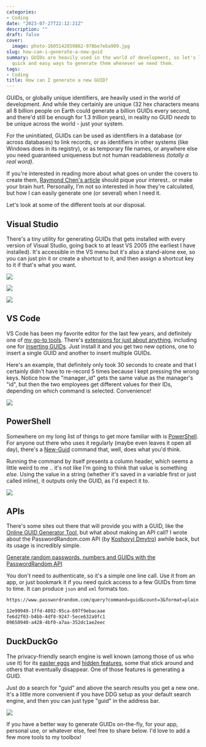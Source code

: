 ```yaml
---
categories:
- Coding
date: "2023-07-27T22:12:21Z"
description: ""
draft: false
cover:
  image: photo-1605142859862-978be7eba909.jpg
slug: how-can-i-generate-a-new-guid
summary: GUIDs are heavily used in the world of development, so let's look at a few
  quick and easy ways to generate them whenever we need them.
tags:
- Coding
title: How can I generate a new GUID?
---
```

GUIDs, or globally unique identifiers, are heavily used in the world of development. And while they certainly are unique (32 hex characters means all 8 billion people on Earth could generate a billion GUIDs every second, and there'd still be enough for 1.3 _trillion_ years), in reality no GUID _needs_ to be unique across the world - just your system.

For the uninitiated, GUIDs can be used as identifiers in a database (or across databases) to link records, or as identifiers in other systems (like Windows does in its registry), or as temporary file names, or anywhere else you need guaranteed uniqueness but not human readableness _(totally a real word)_.

If you're interested in reading more about what goes on under the covers to create them, [Raymond Chen's article](https://devblogs.microsoft.com/oldnewthing/20080627-00/?p=21823) should pique your interest.. or make your brain hurt. Personally, I'm not so interested in how they're calculated, but how I can easily generate one (or several) when I need it.

Let's look at some of the different tools at our disposal.

## Visual Studio

There's a tiny utility for generating GUIDs that gets installed with every version of Visual Studio, going back to at least VS 2005 (the earliest I have installed). It's accessible in the VS menu but it's also a stand-alone exe, so you can just pin it or create a shortcut to it, and then assign a shortcut key to it if that's what you want.

![](https://grantwinney.com/content/images/2023/07/2023-07-26-15_11_00-Microsoft-Visual-Studio.png)

![](https://grantwinney.com/content/images/2023/07/2023-07-26-15_12_31-Create-GUID.png)

![](https://grantwinney.com/content/images/2023/07/2023-07-26-15_49_49-Microsoft---GUIDGEN-Application-Properties.png)

## VS Code

VS Code has been my favorite editor for the last few years, and definitely one of [my go-to tools](https://grantwinney.com/8-tools-every-developer-should-know-and-use/). There's [extensions for just about anything](https://marketplace.visualstudio.com/VSCode), including one for [inserting GUIDs](https://marketplace.visualstudio.com/items?itemName=heaths.vscode-guid). Just install it and you get two new options, one to insert a single GUID and another to insert multiple GUIDs.

Here's an example, that definitely only took 30 seconds to create and that I certainly didn't have to re-record 5 times because I kept pressing the wrong keys. Notice how the "manager_id" gets the same value as the manager's "id", but then the two employees get different values for their IDs, depending on which command is selected. Convenience!

![](https://grantwinney.com/content/images/2023/07/vscode_insertguid.gif)

## PowerShell

Somewhere on my long list of things to get more familiar with is [PowerShell](https://learn.microsoft.com/en-us/powershell/scripting/install/installing-powershell). For anyone out there who uses it regularly (maybe even leaves it open all day), there's a [New-Guid](https://learn.microsoft.com/en-us/powershell/module/microsoft.powershell.utility/new-guid) command that, well, does what you'd think.

Running the command by itself presents a column header, which seems a little weird to me .. it's not like I'm going to think that value is something _else._ Using the value in a string (whether it's saved in a variable first or just called inline), it outputs only the GUID, as I'd expect it to.

![](https://grantwinney.com/content/images/2023/07/image-18.png)

## APIs

There's some sites out there that will provide you with a GUID, like the [Online GUID Generator Tool](https://www.uuidgenerator.net/guid), but what about making an API call? I wrote about the PasswordRandom.com API (by [Koshovyi Dmytro](http://koshovyi.com/)) awhile back, but its usage is incredibly simple.

[Generate random passwords, numbers and GUIDs with the PasswordRandom API](https://grantwinney.com/passwordrandom-api/)

You don't need to authenticate, so it's a simple one line call. Use it from an app, or just bookmark it if you need quick access to a few GUIDs from time to time. It can produce `json` and `xml` formats too.

```txt
https://www.passwordrandom.com/query?command=guid&count=3&format=plain

12e99949-1ffd-4892-95ca-697f9ebacaae
fe6d2f03-b4bb-4df8-9247-5ece632a9fc1
09650940-a428-4bf0-a7aa-352dc1ae2eec
```

## DuckDuckGo

The privacy-friendly search engine is well known (among those of us who use it) for its [easter eggs](https://dev.to/harshhhdev/fun-duckduckgo-tricks-4c5h) and [hidden features](https://itsfoss.com/duckduckgo-easter-eggs/), some that stick around and others that eventually disappear. One of those features is generating a GUID.

Just do a search for "guid" and above the search results you get a new one. It's a little more convenient if you have DDG setup as your default search engine, and then you can just type "guid" in the address bar.

![](https://grantwinney.com/content/images/2023/07/image-10.png)

If you have a better way to generate GUIDs on-the-fly, for your app, personal use, or whatever else, feel free to share below. I'd love to add a few more tools to my toolbox!